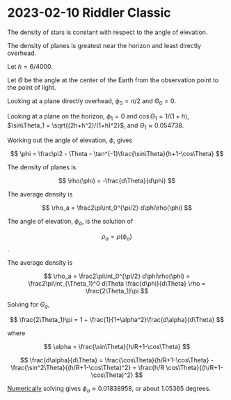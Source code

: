 2023-02-10 Riddler Classic
==========================
The density of stars is constant with respect to the angle of elevation.

The density of planes is greatest near the horizon and least directly
overhead.

Let $h = 6/4000$.

Let $\Theta$ be the angle at the center of the Earth from the observation
point to the point of light.

Looking at a plane directly overhead, $\phi_0 = \pi/2$ and $\Theta_0 = 0$.

Looking at a plane on the horizon, $\phi_1 = 0$ and
$\cos\Theta_1 = 1/(1+h)$,
$\sin\Theta_1 = \sqrt{(2h+h^2)/(1+h)^2}$, and
$\Theta_1 \approx 0.054738$.

Working out the angle of elevation, $\phi$, gives

$$ \phi = \frac\pi2 - \Theta - \tan^{-1}\frac{\sin\Theta}{h+1-\cos\Theta} $$

The density of planes is

$$ \rho(\phi) = -\frac{d\Theta}{d\phi} $$

The average density is

$$ \rho_a = \frac2\pi\int_0^{\pi/2} d\phi\rho(\phi) $$

The angle of elevation, $\phi_a$, is the solution of

$$ \rho_a = \rho(\phi_a) $$.

The average density is

$$ \rho_a = \frac2\pi\int_0^{\pi/2} d\phi\rho(\phi) = \frac2\pi\int_{\Theta_1}^0 d\Theta \frac{d\phi}{d\Theta} \rho = \frac{2\Theta_1}\pi $$

Solving for $\Theta_a$,

$$ \frac{2\Theta_1}\pi = 1 + \frac{1}{1+\alpha^2}\frac{d\alpha}{d\Theta} $$

where

$$ \alpha = \frac{\sin\Theta}{h/R+1-\cos\Theta} $$

$$ \frac{d\alpha}{d\Theta} = \frac{\cos\Theta}{h/R+1-\cos\Theta} - \frac{\sin^2\Theta}{(h/R+1-\cos\Theta)^2} = \frac{h/R \cos\Theta}{(h/R+1-\cos\Theta)^2} $$

[Numerically](20230210c.hs) solving gives $\phi_a \approx 0.01838958$, or about
1.05365 degrees.
